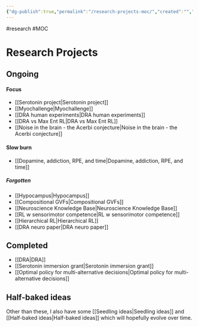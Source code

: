 ```yaml
---
{"dg-publish":true,"permalink":"/research-projects-moc/","created":"","updated":""}
---
```



#research #MOC

# Research Projects

## Ongoing

#### Focus

- [[Serotonin project\|Serotonin project]]
- [[Myochallenge\|Myochallenge]]
- [[DRA human experiments\|DRA human experiments]]
- [[DRA vs Max Ent RL\|DRA vs Max Ent RL]]
- [[Noise in the brain - the Acerbi conjecture\|Noise in the brain - the Acerbi conjecture]]

#### Slow burn

- [[Dopamine, addiction, RPE, and time\|Dopamine, addiction, RPE, and time]]

##### Forgotten

- [[Hypocampus\|Hypocampus]]
- [[Compositional GVFs\|Compositional GVFs]]
- [[Neuroscience Knowledge Base\|Neuroscience Knowledge Base]]
- [[RL w sensorimotor competence\|RL w sensorimotor competence]]
- [[Hierarchical RL\|Hierarchical RL]]
- [[DRA neuro paper\|DRA neuro paper]]

## Completed

- [[DRA\|DRA]]
- [[Serotonin immersion grant\|Serotonin immersion grant]]
- [[Optimal policy for multi-alternative decisions\|Optimal policy for multi-alternative decisions]]


## Half-baked ideas

Other than these, I also have some [[Seedling ideas\|Seedling ideas]] and [[Half-baked ideas\|Half-baked ideas]] which will hopefully evolve over time.